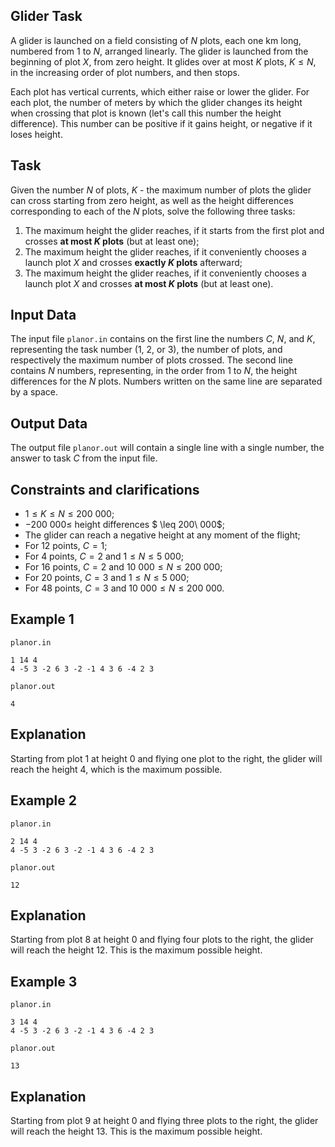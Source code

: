## Glider Task

A glider is launched on a field consisting of $N$ plots, each one km long, numbered from 1 to $N$, arranged linearly. The glider is launched from the beginning of plot $X$, from zero height. It glides over at most $K$ plots, $K \leq N$, in the increasing order of plot numbers, and then stops.

Each plot has vertical currents, which either raise or lower the glider. For each plot, the number of meters by which the glider changes its height when crossing that plot is known (let's call this number the height difference). This number can be positive if it gains height, or negative if it loses height.

## Task

Given the number $N$ of plots, $K$ - the maximum number of plots the glider can cross starting from zero height, as well as the height differences corresponding to each of the $N$ plots, solve the following three tasks:
1. The maximum height the glider reaches, if it starts from the first plot and crosses **at most *K* plots** (but at least one);
2. The maximum height the glider reaches, if it conveniently chooses a launch plot $X$ and crosses **exactly *K* plots** afterward;
3. The maximum height the glider reaches, if it conveniently chooses a launch plot $X$ and crosses **at most *K* plots** (but at least one).

## Input Data

The input file `planor.in` contains on the first line the numbers $C$, $N$, and $K$, representing the task number (1, 2, or 3), the number of plots, and respectively the maximum number of plots crossed. The second line contains $N$ numbers, representing, in the order from 1 to $N$, the height differences for the $N$ plots. Numbers written on the same line are separated by a space.

## Output Data

The output file `planor.out` will contain a single line with a single number, the answer to task $C$ from the input file.

## Constraints and clarifications

* $1 \leq K \leq N \leq 200\ 000$;
* $-200\ 000 \leq$ height differences $ \leq 200\ 000$;
* The glider can reach a negative height at any moment of the flight;
* For $12$ points, $C = 1$;
* For $4$ points, $C=2$ and $1 \leq N \leq 5\ 000$;
* For $16$ points, $C=2$ and $10\ 000 \leq N \leq 200\ 000$;
* For $20$ points, $C=3$ and $1 \leq N \leq 5\ 000$;
* For $48$ points, $C=3$ and $10\ 000 \leq N \leq 200\ 000$.

## Example 1

`planor.in`
```
1 14 4
4 -5 3 -2 6 3 -2 -1 4 3 6 -4 2 3
```

`planor.out`
```
4
```

## Explanation

Starting from plot $1$ at height $0$ and flying one plot to the right, the glider will reach the height $4$, which is the maximum possible.

## Example 2

`planor.in`
```
2 14 4
4 -5 3 -2 6 3 -2 -1 4 3 6 -4 2 3
```

`planor.out`
```
12
```

## Explanation

Starting from plot $8$ at height $0$ and flying four plots to the right, the glider will reach the height $12$. This is the maximum possible height.

## Example 3

`planor.in`
```
3 14 4
4 -5 3 -2 6 3 -2 -1 4 3 6 -4 2 3
```

`planor.out`
```
13
```

## Explanation

Starting from plot $9$ at height $0$ and flying three plots to the right, the glider will reach the height $13$. This is the maximum possible height.